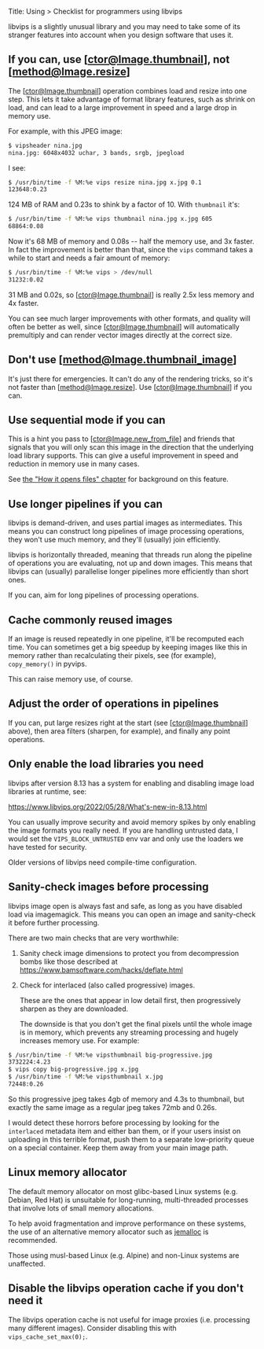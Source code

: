Title: Using > Checklist for programmers using libvips

libvips is a slightly unusual library and you may need to take some of its
stranger features into account when you design software that uses it.

## If you can, use [ctor@Image.thumbnail], not [method@Image.resize]

The [ctor@Image.thumbnail] operation combines load and resize into one step.
This lets it take advantage of format library features, such as shrink on
load, and can lead to a large improvement in speed and a large drop in memory
use.

For example, with this JPEG image:

```bash
$ vipsheader nina.jpg
nina.jpg: 6048x4032 uchar, 3 bands, srgb, jpegload
```

I see:

```bash
$ /usr/bin/time -f %M:%e vips resize nina.jpg x.jpg 0.1
123648:0.23
```

124 MB of RAM and 0.23s to shink by a factor of 10. With `thumbnail` it's:

```bash
$ /usr/bin/time -f %M:%e vips thumbnail nina.jpg x.jpg 605
68864:0.08
```

Now it's 68 MB of memory and 0.08s -- half the memory use, and 3x faster. In
fact the improvement is better than that, since the `vips` command takes a
while to start and needs a fair amount of memory:

```bash
$ /usr/bin/time -f %M:%e vips > /dev/null
31232:0.02
```

31 MB and 0.02s, so [ctor@Image.thumbnail] is really 2.5x less memory and
4x faster.

You can see much larger improvements with other formats, and quality will
often be better as well, since [ctor@Image.thumbnail] will automatically
premultiply and can render vector images directly at the correct size.

## Don't use [method@Image.thumbnail_image]

It's just there for emergencies. It can't do any of the rendering tricks,
so it's not faster than [method@Image.resize]. Use [ctor@Image.thumbnail] if
you can.

## Use sequential mode if you can

This is a hint you pass to [ctor@Image.new_from_file] and friends that signals that you
will only scan this image in the direction that the underlying load library
supports. This can give a useful improvement in speed and reduction in memory
use in many cases.

See [the "How it opens files" chapter](how-it-opens-files.html) for background
on this feature.

## Use longer pipelines if you can

libvips is demand-driven, and uses partial images as intermediates. This
means you can construct long pipelines of image processing operations,
they won't use much memory, and they'll (usually) join efficiently.

libvips is horizontally threaded, meaning that threads run along
the pipeline of operations you are evaluating, not up and down images. This
means that libvips can (usually) parallelise longer pipelines more efficiently
than short ones.

If you can, aim for long pipelines of processing operations.

## Cache commonly reused images

If an image is reused repeatedly in one pipeline, it'll be recomputed
each time. You can sometimes get a big speedup by keeping images like
this in memory rather than recalculating their pixels, see (for example),
`copy_memory()` in pyvips.

This can raise memory use, of course.

## Adjust the order of operations in pipelines

If you can, put large resizes right at the start (see [ctor@Image.thumbnail]
above), then area filters (sharpen, for example), and finally any point
operations.

## Only enable the load libraries you need

libvips after version 8.13 has a system for enabling and disabling image load
libraries at runtime, see:

<https://www.libvips.org/2022/05/28/What's-new-in-8.13.html>

You can usually improve security and avoid memory spikes by only enabling
the image formats you really need. If you are handling untrusted data,
I would set the `VIPS_BLOCK_UNTRUSTED` env var and only use the loaders we
have tested for security.

Older versions of libvips need compile-time configuration.

## Sanity-check images before processing

libvips image open is always fast and safe, as long as you have disabled
load via imagemagick. This means you can open an image and sanity-check it
before further processing.

There are two main checks that are very worthwhile:

1. Sanity check image dimensions to protect you from decompression
   bombs like those described at
   <https://www.bamsoftware.com/hacks/deflate.html>

2. Check for interlaced (also called progressive) images.

   These are the ones that appear in low detail first, then progressively
   sharpen as they are downloaded.

   The downside is that you don't get the final pixels until the whole image
   is in memory, which prevents any streaming processing and hugely increases
   memory use. For example:

```bash
$ /usr/bin/time -f %M:%e vipsthumbnail big-progressive.jpg
3732224:4.23
$ vips copy big-progressive.jpg x.jpg
$ /usr/bin/time -f %M:%e vipsthumbnail x.jpg
72448:0.26
```

   So this progressive jpeg takes 4gb of memory and 4.3s to thumbnail, but
   exactly the same image as a regular jpeg takes 72mb and 0.26s.

   I would detect these horrors before processing by looking for the
   `interlaced` metadata item and either ban them, or if your users insist
   on uploading in this terrible format, push them to a separate low-priority
   queue on a special container. Keep them away from your main image path.

## Linux memory allocator

The default memory allocator on most glibc-based Linux systems (e.g.
Debian, Red Hat) is unsuitable for long-running, multi-threaded processes
that involve lots of small memory allocations.

To help avoid fragmentation and improve performance on these systems,
the use of an alternative memory allocator such as [jemalloc](
https://github.com/jemalloc/jemalloc) is recommended.

Those using musl-based Linux (e.g. Alpine) and non-Linux systems are
unaffected.

## Disable the libvips operation cache if you don't need it

The libvips operation cache is not useful for image proxies (i.e. processing
many different images). Consider disabling this with `vips_cache_set_max(0);`.
